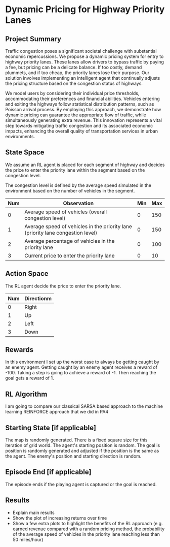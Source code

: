# Dynamic Pricing for Highway Priority Lanes 
## Project Summary
<!-- Around 200 Words -->
<!-- Cover (1) What problem you are solving, (2) Who will use this RL module and be happy with the learning, and (3) a brief description of the results -->
Traffic congestion poses a significant societal challenge with substantial economic repercussions. We propose a dynamic pricing system for entry to highway priority lanes. These lanes allow drivers to bypass traffic by paying a fee, but pricing can be a delicate balance. If too costly, demand plummets, and if too cheap, the priority lanes lose their purpose. Our solution involves implementing an intelligent agent that continually adjusts the pricing structure based on the congestion status of highways.

We model users by considering their individual price thresholds, accommodating their preferences and financial abilities. Vehicles entering and exiting the highways follow statistical distribution patterns, such as Poisson arrival process. By employing this approach, we demonstrate how dynamic pricing can guarantee the appropriate flow of traffic, while simultaneously generating extra revenue. This innovation represents a vital step towards mitigating traffic congestion and its associated economic impacts, enhancing the overall quality of transportation services in urban environments.

## State Space
<!-- See the Cart Pole Env example https://gymnasium.farama.org/environments/classic_control/cart_pole/ -->

We assume an RL agent is placed for each segment of highway and decides the price to enter the priority lane within the segment based on the congestion level.

The congestion level is defined by the average speed simulated in the environment based on the number of vehicles in the segment.

| Num | Observation                                         | Min | Max |
|-----|-----------------------------------------------------|-----|-----|
| 0   | Average speed of vehicles (overall congestion level)        | 0   | 150 |
| 1   | Average speed of vehicles in the priority lane (priority lane congestion level)        | 0   | 150 |
| 2   | Average percentage of vehicles in the priority lane | 0   | 100 |
| 3   | Current price to enter the priority lane            | 0   | 10  |

## Action Space
The RL agent decide the price to enter the priority lane.
<!-- See the Cart Pole Env example https://gymnasium.farama.org/environments/classic_control/cart_pole/ -->
| Num | Directionm |
|-----|------------|
| 0   | Right      |
| 1   | Up         |
| 2   | Left       |
| 3   | Down       |


## Rewards
<!-- See the Cart Pole Env example https://gymnasium.farama.org/environments/classic_control/cart_pole/ -->

In this environment I set up the worst case to always be getting caught by an enemy agent. Getting caught by an enemy agent
receives a reward of -100. Taking a step is going to achieve a reward of -1. Then reaching the goal gets a reward of 1.


## RL Algorithm 
I am going to compare our classical SARSA based approach to the machine learning REINFORCE approach that we did in PA4


## Starting State [if applicable]
<!-- See the Cart Pole Env example https://gymnasium.farama.org/environments/classic_control/cart_pole/ -->

The map is randomly generated. There is a fixed square size for this iteration of grid world.
The agent's starting position is random. The goal is position is randomly generated and adjusted if the position is the
same as the agent. The enemy's position and starting direction is random.

## Episode End [if applicable]
<!-- See the Cart Pole Env example https://gymnasium.farama.org/environments/classic_control/cart_pole/ -->

The episode ends if the playing agent is captured or the goal is reached.

## Results
- Explain main results
- Show the plot of increasing returns over time
- Show a few extra plots to highlight the benefits of the RL approach (e.g. earned revenue compared with a random pricing method, the probability of the average speed of vehicles in the priority lane reaching less than 50 miles/hour)


